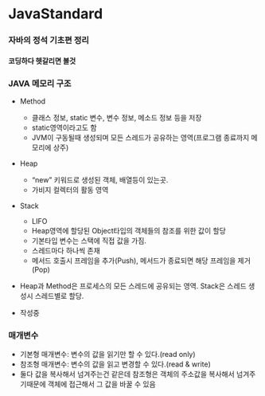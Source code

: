 # JavaStandard
### 자바의 정석 기초편 정리
#### 코딩하다 헷갈리면 볼것

### JAVA 메모리 구조

- Method
    - 클래스 정보, static 변수, 변수 정보, 메소드 정보 등을 저장
    - static영역이라고도 함
    - JVM이 구동될때 생성되며 모든 스레드가 공유하는 영역(프로그램 종료까지 메모리에 상주)
- Heap
    - “new” 키워드로 생성된 객체, 배열등이 있는곳.
    - 가비지 컬렉터의 활동 영역
- Stack
    - LIFO
    - Heap영역에 할당된 Object타입의 객체들의 참조를 위한 값이 할당
    - 기본타입 변수는 스택에 직접 값을 가짐.
    - 스레드마다 하나씩 존재
    - 메서드 호출시 프레임을 추가(Push), 메서드가 종료되면 해당 프레임을 제거(Pop)
- Heap과 Method은 프로세스의 모든 스레드에 공유되는 영역. Stack은 스레드 생성시 스레드별로 할당.

- 작성중

### 매개변수

- 기본형 매개변수: 변수의 값을 읽기만 할 수 있다.(read only)
- 참조형 매개변수: 변수의 값을 읽고 변경할 수 있다.(read & write)
- 둘다 값을 복사해서 넘겨주는건 같은데 참조형은 객체의 주소값을 복사해서 넘겨주기때문에 객체에 접근해서 그 값을 바꿀 수 있음
